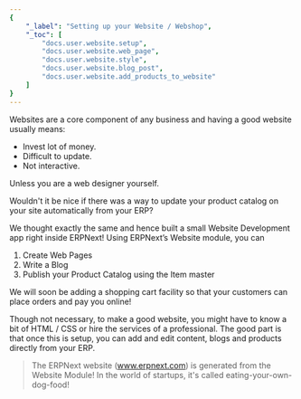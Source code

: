 ```yaml
---
{
	"_label": "Setting up your Website / Webshop",
	"_toc": [
		"docs.user.website.setup",
		"docs.user.website.web_page",
		"docs.user.website.style",
		"docs.user.website.blog_post",
		"docs.user.website.add_products_to_website"
	]
}
---
```

Websites are a core component of any business and having a good website usually means:

- Invest lot of money.
- Difficult to update.
- Not interactive.

Unless you are a web designer yourself. 

Wouldn't it be nice if there was a way to update your product catalog on your site automatically from your ERP? 

We thought exactly the same and hence built a small Website Development app right inside ERPNext! Using ERPNext’s Website module, you can

1. Create Web Pages
1. Write a Blog
1. Publish your Product Catalog using the Item master

We will soon be adding a shopping cart facility so that your customers can place orders and pay you online!

Though not necessary, to make a good website, you might have to know a bit of HTML / CSS or hire the services of a professional. The good part is that once this is setup, you can add and edit content, blogs and products directly from your ERP.

> The ERPNext website (www.erpnext.com) is generated from the Website Module! In the world of startups, it's called eating-your-own-dog-food!